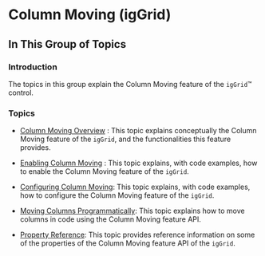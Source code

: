 ﻿<!--
|metadata|
{
    "fileName": "iggrid-columnmoving-landingpage",
    "controlName": "igGrid",
    "tags": ["Getting Started","Grids"]
}
|metadata|
-->

# Column Moving (igGrid)



## In This Group of Topics
### Introduction

The topics in this group explain the Column Moving feature of the `igGrid`™ control.

### Topics

- [Column Moving Overview](igGrid-ColumnMoving-Overview.html) : This topic explains conceptually the Column Moving feature of the `igGrid`, and the functionalities this feature provides.

- [Enabling Column Moving](igGrid-ColumnMoving-Enabling.html) : This topic explains, with code examples, how to enable the Column Moving feature of the `igGrid`.

- [Configuring Column Moving](igGrid-ColumnMoving-Configuring.html): This topic explains, with code examples, how to configure the Column Moving feature of the `igGrid`.

- [Moving Columns Programmatically](igGrid-ColumnMoving-MovingColumnsProgrammatically.html): This topic explains how to move columns in code using the Column Moving feature API.

- [Property Reference](igGrid-ColumnMoving-PropertyReference.html): This topic provides reference information on some of the properties of the Column Moving feature API of the `igGrid`.





 

 


